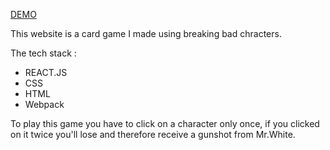 <a target="_blank" href="https://elarrouji.github.io/memory-card/">DEMO</a>

This website is a card game I made using breaking bad chracters.

The tech stack :

- REACT.JS
- CSS
- HTML
- Webpack

To play this game you have to click on a character only once, if you clicked on it twice you'll lose and therefore receive a gunshot from Mr.White.


